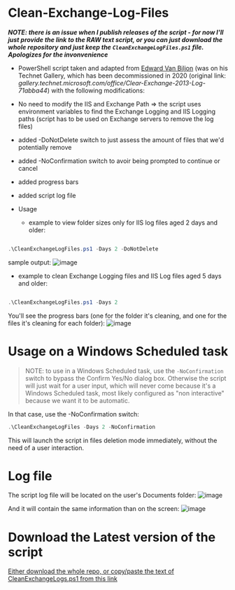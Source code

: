 # Clean-Exchange-Log-Files

***NOTE: there is an issue when I publish releases of the script - for now I'll just provide the link to the RAW text script, or you can just download the whole repository and just keep the `CleanExchangeLogFiles.ps1` file. Apologizes for the invonvenience***

- PowerShell script taken and adapted from [Edward Van Biljon](https://social.technet.microsoft.com/profile/edward+van+biljon) (was on his Technet Gallery, which has been decommissioned in 2020 (original link: *gallery.technet.microsoft.com/office/Clear-Exchange-2013-Log-71abba44*) with the following modifications:

- No need to modify the IIS and Exchange Path => the script uses environment variables to find the Exchange Logging and IIS Logging paths (script has to be used on Exchange servers to remove the log files)

- added -DoNotDelete switch to just assess the amount of files that we'd potentially remove

- added -NoConfirmation switch to avoir being prompted to continue or cancel

- added progress bars

- added script log file

- Usage 

  - example to view folder sizes only for IIS log files aged 2 days and older:

```powershell

.\CleanExchangeLogFiles.ps1 -Days 2 -DoNotDelete

```

sample output:
![image](https://user-images.githubusercontent.com/33433229/112651581-e9f34a80-8e22-11eb-8069-1678a48e5f80.png)


  - example to clean Exchange Logging files and IIS Log files aged 5 days and older:

```powershell

.\CleanExchangeLogFiles.ps1 -Days 2

```

You'll see the progress bars (one for the folder it's cleaning, and one for the files it's cleaning for each folder):
![image](https://user-images.githubusercontent.com/33433229/112651455-c8925e80-8e22-11eb-9b5b-4dfcc98b0e46.png)

# Usage on a Windows Scheduled task

> NOTE: to use in a Windows Scheduled task, use the `-NoConfirmation` switch to bypass the Confirm Yes/No dialog box. Otherwise the script will just wait for a user input, which will never come because it's a Windows Scheduled task, most likely configured as "non interactive" because we want it to be automatic.
 
In that case, use the -NoConfirmation switch:

```powershell
.\CleanExchangeLogFiles -Days 2 -NoConfirmation
```

This will launch the script in files deletion mode immediately, without the need of a user interaction.


# Log file

The script log file will be located on the user's Documents folder:
![image](https://user-images.githubusercontent.com/33433229/112653994-51aa9500-8e25-11eb-95f3-b643e5f03d3b.png)

And it will contain the same information than on the screen:
![image](https://user-images.githubusercontent.com/33433229/112653900-3f305b80-8e25-11eb-9c7c-946196afb044.png)


# Download the Latest version of the script

[Either download the whole repo, or copy/paste the text of CleanExchangeLogs.ps1 from this link](https://raw.githubusercontent.com/SammyKrosoft/Clean-Exchange-Log-Files/master/CleanExchangeLogsFiles.ps1)

